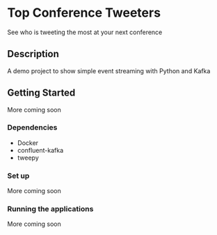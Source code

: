 # Top Conference Tweeters

See who is tweeting the most at your next conference

## Description

A demo project to show simple event streaming with Python and Kafka

## Getting Started

More coming soon

### Dependencies
* Docker
* confluent-kafka
* tweepy

### Set up

More coming soon

### Running the applications

More coming soon
